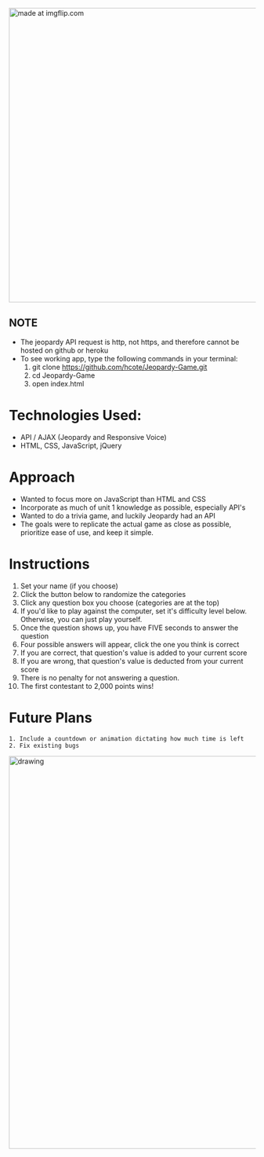 <a href="https://imgflip.com/gif/2e770v"><img src="https://i.imgflip.com/2e770v.gif" title="made at imgflip.com" width="600px"/></a>

## NOTE
* The jeopardy API request is http, not https, and therefore cannot be hosted on github or heroku
* To see working app, type the following commands in your terminal:
	1. git clone https://github.com/hcote/Jeopardy-Game.git
	2. cd Jeopardy-Game
	2. open index.html

# Technologies Used:
* API / AJAX (Jeopardy and Responsive Voice)
* HTML, CSS, JavaScript, jQuery

# Approach
* Wanted to focus more on JavaScript than HTML and CSS
* Incorporate as much of unit 1 knowledge as possible, especially API's
* Wanted to do a trivia game, and luckily Jeopardy had an API
* The goals were to replicate the actual game as close as possible, prioritize ease of use, and keep it simple.

# Instructions
 1. Set your name (if you choose)
 2. Click the button below to randomize the categories
 3. Click any question box you choose (categories are at the top)
 4. If you'd like to play against the computer, set it's difficulty level below. Otherwise, you can just play yourself.
 5. Once the question shows up, you have FIVE seconds to answer the question
 6. Four possible answers will appear, click the one you think is correct
 7. If you are correct, that question's value is added to your current score
 8. If you are wrong, that question's value is deducted from your current score
 9. There is no penalty for not answering a question.
 10. The first contestant to 2,000 points wins!

# Future Plans
	1. Include a countdown or animation dictating how much time is left
	2. Fix existing bugs

<img src="https://user-images.githubusercontent.com/34493689/40591435-26c3924e-61c6-11e8-9ab8-a07f6df76b5c.png" alt="drawing" width="800px" />
